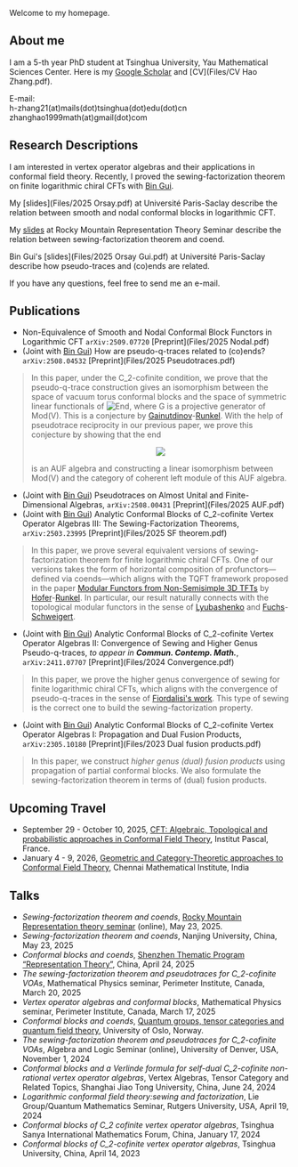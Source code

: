 Welcome to my homepage.

## About me

I am a 5-th year PhD student at Tsinghua University, Yau Mathematical Sciences Center. Here is my [Google Scholar](https://scholar.google.com/citations?user=-IJjsjcAAAAJ&hl=en&oi=sra) and [CV](Files/CV Hao Zhang.pdf).

E-mail: <br>
h-zhang21(at)mails(dot)tsinghua(dot)edu(dot)cn <br>
zhanghao1999math(at)gmail(dot)com

##  Research Descriptions

I am interested in vertex operator algebras and their applications in conformal field theory. Recently, I proved the sewing-factorization theorem on finite logarithmic chiral CFTs with [Bin Gui](https://binguimath.github.io). 

My [slides](Files/2025 Orsay.pdf) at Université Paris-Saclay describe the relation between smooth and nodal conformal blocks in logarithmic CFT.

My [slides](Files/2025.Rocky.Mountain.pdf) at Rocky Mountain Representation Theory Seminar describe the relation between sewing-factorization theorem and coend.

Bin Gui's [slides](Files/2025 Orsay Gui.pdf) at Université Paris-Saclay describe how pseudo-traces and (co)ends are related.

If you have any questions, feel free to send me an e-mail.


## Publications

- Non-Equivalence of Smooth and Nodal Conformal Block Functors in Logarithmic CFT `arXiv:2509.07720` [Preprint](Files/2025 Nodal.pdf)
- (Joint with [Bin Gui](https://binguimath.github.io)) How are pseudo-q-traces related to (co)ends? `arXiv:2508.04532` [Preprint](Files/2025 Pseudotraces.pdf)
> In this paper, under the C_2-cofinite condition, we prove that the pseudo-q-trace construction gives an isomorphism between the space of vacuum torus conformal blocks and the space of symmetric linear functionals of ![End](https://latex.codecogs.com/svg.image?\mathrm{End}_{\mathbb%20V}(\mathbb%20G)), where G is a projective generator of Mod(V). This is a conjecture by [Gainutdinov](https://www.researchgate.net/profile/Azat-Gainutdinov-2)-[Runkel](https://www.math.uni-hamburg.de/home/runkel/). With the help of pseudotrace reciprocity in our previous paper, we prove this conjecture by showing that the end
> <p align="center"> <img src="https://latex.codecogs.com/svg.image?\int_{\mathbb%20X\in%20\mathrm{Mod}(\mathbb%20V)}\mathbb%20X\otimes%20\mathbb%20X'\in%20\mathrm{Mod}(\mathbb%20V\otimes%20\mathbb%20V)"> </p>
>  is an AUF algebra and constructing a linear isomorphism between Mod(V) and the category of coherent left module of this AUF algebra. 
- (Joint with [Bin Gui](https://binguimath.github.io)) Pseudotraces on Almost Unital and Finite-Dimensional Algebras, `arXiv:2508.00431` [Preprint](Files/2025 AUF.pdf)
- (Joint with [Bin Gui](https://binguimath.github.io)) Analytic Conformal Blocks of C_2-cofinite Vertex Operator Algebras III: The Sewing-Factorization Theorems, `arXiv:2503.23995` [Preprint](Files/2025 SF theorem.pdf)
> In this paper, we prove several equivalent versions of sewing-factorization theorem for finite logarithmic chiral CFTs. One of our versions takes the form of horizontal composition of profunctors—defined via coends—which aligns with the TQFT framework proposed in the paper [Modular Functors from Non-Semisimple 3D TFTs](https://arxiv.org/abs/2405.18038) by [Hofer](https://aaron-hofer.github.io/)-[Runkel](https://www.math.uni-hamburg.de/home/runkel/). In particular, our result naturally connects with the topological modular functors in the sense of [Lyubashenko](https://imath.kiev.ua/~lub/) and [Fuchs](https://jfuchs.hotell.kau.se/gen/cont.html)-[Schweigert](https://www.math.uni-hamburg.de/home/schweigert/).
- (Joint with [Bin Gui](https://binguimath.github.io)) Analytic Conformal Blocks of C_2-cofinite Vertex Operator Algebras II: Convergence of Sewing and Higher Genus Pseudo-q-traces, *to appear in **Commun. Contemp. Math.***, `arXiv:2411.07707` [Preprint](Files/2024 Convergence.pdf)
> In this paper, we prove the higher genus convergence of sewing for finite logarithmic chiral CFTs, which aligns with the convergence of pseudo-q-traces in the sense of [Fiordalisi's work](https://www.worldscientific.com/doi/abs/10.1142/S0219199716500267?srsltid=AfmBOoosN_gHU5tzp39SWui_HZLo2ZwTg5lBDEV2yM7OyTQZyRgC10i7). This type of sewing is the correct one to build the sewing-factorization property.
- (Joint with [Bin Gui](https://binguimath.github.io)) Analytic Conformal Blocks of C_2-cofinite Vertex Operator Algebras I: Propagation and Dual Fusion Products, `arXiv:2305.10180` [Preprint](Files/2023 Dual fusion products.pdf)
> In this paper, we construct *higher genus (dual) fusion products* using propagation of partial conformal blocks. We also formulate the sewing-factorization theorem in terms of (dual) fusion products. 

## Upcoming Travel

- September 29 - October 10, 2025, [CFT: Algebraic, Topological and probabilistic approaches in Conformal Field Theory](https://indico.ijclab.in2p3.fr/event/11570/), Institut Pascal, France.
- January 4 - 9, 2026, [Geometric and Category-Theoretic approaches to Conformal Field Theory](http://www.birs.ca/events/2026/5-day-workshops/26w5536), Chennai Mathematical Institute, India

## Talks

- *Sewing-factorization theorem and coends*, [Rocky Mountain Representation theory seminar](https://sites.google.com/view/rockymountainreptheory/home) (online), May 23, 2025.
- *Sewing-factorization theorem and coends*, Nanjing University, China, May 23, 2025
- *Conformal blocks and coends*, [Shenzhen Thematic Program “Representation Theory”](https://meeting.icm.sustech.edu.cn/2025/), China, April 24, 2025
- *The sewing-factorization theorem and pseudotraces for C_2-cofinite VOAs*, Mathematical Physics seminar, Perimeter Institute, Canada, March 20, 2025
- *Vertex operator algebras and conformal blocks*, Mathematical Physics seminar, Perimeter Institute, Canada, March 17, 2025
- *Conformal blocks and coends*, [Quantum groups, tensor categories and quantum field theory](https://www.mn.uio.no/math/english/research/groups/operator-algebras/events/conferences/qg-2025/), University of Oslo, Norway.
- *The sewing-factorization theorem and pseudotraces for C_2-cofinite VOAs*, Algebra and Logic Seminar (online), University of Denver, USA, November 1, 2024
- *Conformal blocks and a Verlinde formula for self-dual C_2-cofinite non-rational vertex operator algebras*, Vertex Algebras, Tensor Category and Related Topics, Shanghai Jiao Tong University, China, June 24, 2024
- *Logarithmic conformal field theory:sewing and factorization*, Lie Group/Quantum Mathematics Seminar, Rutgers University, USA, April 19, 2024
- *Conformal blocks of C_2 cofinite vertex operator algebras*, Tsinghua Sanya International Mathematics Forum, China, January 17, 2024
- *Conformal blocks of C_2-cofinite vertex operator algebras*, Tsinghua University, China, April 14, 2023




